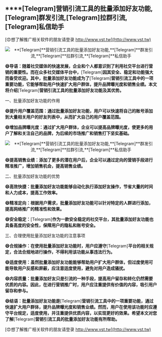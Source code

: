 ## ****[Telegram]**营销引流工具的批量添加好友功能,**[Telegram]**群发引流,**[Telegram]**拉群引流,**[Telegram]**私信助手**

[😍想了解推广相关软件的朋友请登录 http://www.vst.tw](http://www.vst.tw)

 <center><img src="https://vst.tw/MP4/tuiguang/png/6.png" alt="**[Telegram]**营销引流工具的批量添加好友功能,**[Telegram]**群发引流,**[Telegram]**拉群引流,**[Telegram]**私信助手"></center>

**😄导语：随着社交媒体的快速发展，企业和个人都意识到了利用社交平台进行营销的重要性。而在众多社交媒体平台中，**[Telegram]**因其安全、稳定和功能强大而备受欢迎。其中，批量添加好友功能成为了**[Telegram]**营销引流工具中的一项重要功能，它能够帮助用户快速扩大用户群体，提升品牌曝光度和销售业绩。本文将介绍**[Telegram]**营销引流工具的批量添加好友功能及其优势。**

一、批量添加好友功能的作用

**😄提升用户覆盖范围：通过批量添加好友功能，用户可以快速将自己的账号添加到大量相关用户的好友列表中，从而扩大自己的用户覆盖范围。**

**😄增加品牌曝光度：通过扩大用户群体，企业可以提高品牌曝光度，使更多的用户了解和关注自己的品牌，为后续的市场推广和销售打下坚实基础。**

 <center><img src="https://vst.tw/MP4/tuiguang/png/7.png" alt="**[Telegram]**营销引流工具的批量添加好友功能,**[Telegram]**群发引流,**[Telegram]**拉群引流,**[Telegram]**私信助手"></center>

**😄提高销售业绩：添加了更多的潜在用户后，企业可以通过定向的营销手段进行精准推广，增加销售机会，提高销售业绩。**

二、批量添加好友功能的优势

**😄高效快捷：批量添加好友功能能够自动化执行添加好友操作，节省大量的时间和人力成本，提高工作效率。**

**😄精准定向：根据用户需求，批量添加好友功能可以针对特定的人群进行添加，提高网络推广的精准性和效果。**

**😄安全稳定：**[Telegram]**作为一款安全稳定的社交平台，其批量添加好友功能也具备高度的安全性，保障用户的隐私和账号安全。**

三、合理使用批量添加好友功能的注意事项

**😄合规操作：在使用批量添加好友功能时，用户应遵守**[Telegram]**平台的相关规定，合法合规地进行操作，不得利用该功能从事违法行为。**

**😄适度使用：虽然批量添加好友功能能够帮助用户扩大用户群体，但过度使用可能导致用户反感和屏蔽，应注意适度使用，避免对用户造成骚扰。**

**😄内容质量：批量添加好友只是引流的一种手段，提高用户留存和转化仍然需要优质的内容。因此，在进行营销推广时，用户应注重提供有价值的内容，吸引用户留存和参与。**

**😄结语：批量添加好友功能是**[Telegram]**营销引流工具中的一项重要功能，通过快速扩大用户群体，提升品牌曝光度和销售业绩。然而，用户在使用该功能时应遵守平台规定，适度使用，并注重提供优质内容，以实现更好的效果。希望本文对您了解**[Telegram]**营销引流工具的批量添加好友功能有所帮助。**

[😍想了解推广相关软件的朋友请登录 http://www.vst.tw](http://www.vst.tw)



